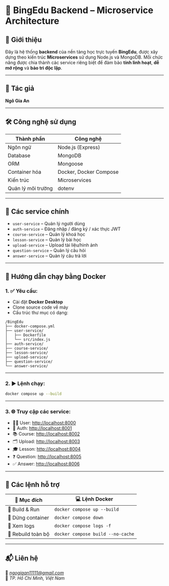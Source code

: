 # 🧠 BingEdu Backend – Microservice Architecture

## 📌 Giới thiệu

Đây là hệ thống **backend** của nền tảng học trực tuyến **BingEdu**, được xây dựng theo kiến trúc **Microservices** sử dụng Node.js và MongoDB. Mỗi chức năng được chia thành các service riêng biệt để đảm bảo **tính linh hoạt**, **dễ mở rộng** và **bảo trì độc lập**.

---

## 👤 Tác giả

**Ngô Gia An**

---

## 🛠 Công nghệ sử dụng

| Thành phần         | Công nghệ              |
| ------------------ | ---------------------- |
| Ngôn ngữ           | Node.js (Express)      |
| Database           | MongoDB                |
| ORM                | Mongoose               |
| Container hóa      | Docker, Docker Compose |
| Kiến trúc          | Microservices          |
| Quản lý môi trường | dotenv                 |

---

## 📂 Các service chính

- `user-service` – Quản lý người dùng
- `auth-service` – Đăng nhập / đăng ký / xác thực JWT
- `course-service` – Quản lý khoá học
- `lesson-service` – Quản lý bài học
- `upload-service` – Upload tài liệu/hình ảnh
- `question-service` – Quản lý câu hỏi
- `answer-service` – Quản lý câu trả lời

---

## 🚀 Hướng dẫn chạy bằng Docker

### 1. ✅ Yêu cầu:

- Cài đặt **Docker Desktop**
- Clone source code về máy
- Cấu trúc thư mục có dạng:

```text
/BingEdu
├── docker-compose.yml
├── user-service/
│   ├── Dockerfile
│   └── src/index.js
├── auth-service/
├── course-service/
├── lesson-service/
├── upload-service/
├── question-service/
└── answer-service/
```

---

### 2. ▶️ Lệnh chạy:

```bash
docker compose up --build
```

---

### 3. 🌐 Truy cập các service:

- 🧑‍💻 User: [http://localhost:8000](http://localhost:8000)
- 🔐 Auth: [http://localhost:8001](http://localhost:8001)
- 📚 Course: [http://localhost:8002](http://localhost:8002)
- 🗂 Upload: [http://localhost:8003](http://localhost:8003)
- 🎓 Lesson: [http://localhost:8004](http://localhost:8004)
- ❓ Question: [http://localhost:8005](http://localhost:8005)
- ✅ Answer: [http://localhost:8006](http://localhost:8006)

---

## 📌 Các lệnh hỗ trợ

| 🧩 Mục đích        | 💻 Lệnh Docker                    |
| ------------------ | --------------------------------- |
| 🔧 Build & Run     | `docker compose up --build`       |
| 🛑 Dừng container  | `docker compose down`             |
| 📜 Xem logs        | `docker compose logs -f`          |
| 🔄 Rebuild toàn bộ | `docker compose build --no-cache` |

---

## 📬 Liên hệ

📧 *ngogiaan11111@gmail.com*  
📍 _TP. Hồ Chí Minh, Việt Nam_
